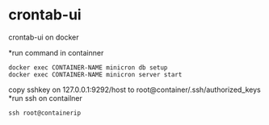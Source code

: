 # crontab-ui
crontab-ui on docker

*run command in containner
```
docker exec CONTAINER-NAME minicron db setup
docker exec CONTAINER-NAME minicron server start
```
copy sshkey on 127.0.0.1:9292/host to root@container/.ssh/authorized_keys
*run ssh on contailner
```
ssh root@containerip 
```
